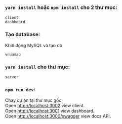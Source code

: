 ### `yarn install` hoặc `npm install` cho 2 thư mục:
```
client
dashboard
```
### Tạo database:
Khởi động MySQL và tạo db
```
vnuamap
```

### `yarn install` cho thư mục:
```
server
```

### `npm run dev`:
Chạy dự án tại thư mục gốc:
<br>
Open [http://localhost:3002](http://localhost:3002)  view client.
<br/>
Open [http://localhost:3001](http://localhost:3001) view dashboard.
<br/>
Open [http://localhost:3000/swagger](http://localhost:3000/swagger) view docs API.


